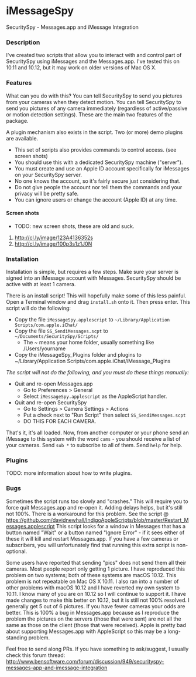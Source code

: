 # iMessageSpy
SecuritySpy - Messages.app and iMessage Integration

### Description
I've created two scripts that allow you to interact with and control part of SecuritySpy using iMessages and the Messages.app. I've tested this on 10.11 and 10.12, but it may work on older versions of Mac OS X. 

### Features
What can you do with this? You can tell SecuritySpy to send you pictures from your cameras when they detect motion. You can tell SecuritySpy to send you pictures of any camera immediately (regardless of active/passive or motion detection settings). These are the main two features of the package.

A plugin mechanism also exists in the script. Two (or more) demo plugins are available.

- This set of scripts also provides commands to control access. (see screen shots)
- You should use this with a dedicated SecuritySpy machine ("server"). 
- You must create and use an Apple ID account specifically for iMessages on your SecuritySpy server.
- No one knows the account, so it's fairly secure just considering that.
- Do not give people the account nor tell them the commands and your privacy will be pretty safe.
- You can ignore users or change the account (Apple ID) at any time.

#### Screen shots

- TODO: new screen shots, these are old and suck.
1. http://cl.ly/image/123A4136352s
2. http://cl.ly/image/100p3s1z1J0N

### Installation
Installation is simple, but requires a few steps. Make sure your server is signed into an iMessage account with Messages. SecuritySpy should be active with at least 1 camera.

There is an install script! This will hopefully make some of this less painful. Open a Terminal window and drag `install.sh` onto it. Then press enter.
This script will do the following:
* Copy the file `iMessageSpy.applescript` to `~/Library/Application Scripts/com.apple.iChat/`
* Copy the file `SS_SendiMessages.scpt` to `~/Documents/SecuritySpy/Scripts/`
    * The ~ means your home folder, usually something like /Users/yourname
* Copy the iMessageSpy_Plugins folder and plugins to ~/Library/Application Scripts/com.apple.iChat/iMessage_Plugins

*The script will not do the following, and you must do these things manually:*
* Quit and re-open Messages.app
    * Go to Preferences > General
    * Select `iMessageSpy.applescript` as the AppleScript handler.
* Quit and re-open SecuritySpy
    * Go to Settings > Camera Settings > Actions 
    * Put a check next to "Run Script" then select `SS_SendiMessages.scpt`
    * DO THIS FOR EACH CAMERA.

That's it, it's all loaded. Now, from another computer or your phone send an iMessage to this system with the word `cams` - you should receive a list of your cameras. Send `sub *` to subscribe to all of them. Send `help` for help.

### Plugins

TODO: more information about how to write plugins.

### Bugs

Sometimes the script runs too slowly and "crashes." This will require you to force quit Messages.app and re-open it. Adding delays helps, but it's still not 100%.
There is a workaround for this problem. See the script @ https://github.com/davidnewhall/IndigoAppleScripts/blob/master/Restart_Messages.applescript
This script looks for a window in Messages that has a button named "Wait" or a button named "Ignore Error" - if it sees either of these it will kill and restart Messages.app.
If you have a few cameras or subscribers, you will unfortunately find that running this extra script is non-optional.

Some users have reported that sending "pics" does not send them all their cameras. Most people report only getting 1 picture. I have reproduced this problem on two systems;
both of these systems are macOS 10.12. This problem is not repeatable on Mac OS X 10.11. I also ran into a number of other problems with macOS 10.12 and I have reverted my
own system to 10.11. I know many of you are on 10.12 so I will continue to support it. I have made changes to make this better on 10.12, but it is still not 100% resolved.
I generally get 5 out of 6 pictures. If you have fewer cameras your odds are better. This is 100% a bug in Messages.app because as I reproduce the problem the pictures on 
the servers (those that were sent) are not all the same as those on the client (those that were received). Apple is pretty bad about supporting Messages.app with AppleScript
so this may be a long-standing problem.

Feel free to send along PRs. If you have something to ask/suggest, I usually check this forum thread:
http://www.bensoftware.com/forum/discussion/949/securityspy-messages-app-and-imessage-integration
